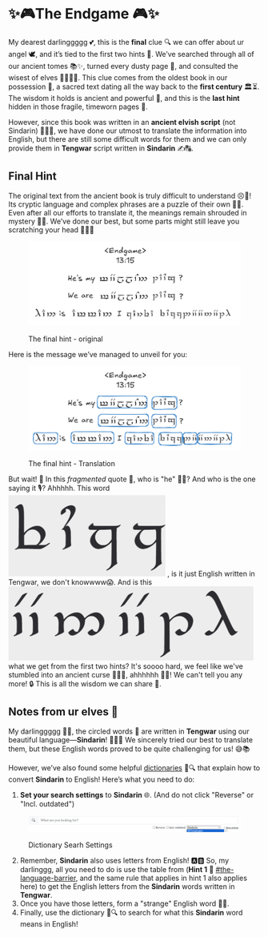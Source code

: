 # ✨🎮The Endgame 🎮✨

My dearest darlinggggg 💕, this is the **final** clue 🔍 we can offer about ur angel 🕊️, and it’s tied to the first two hints 🔗. We’ve searched through all of our ancient tomes 📚✨, turned every dusty page 📜, and consulted the wisest of elves 🧝‍♂️🧝‍♀️. This clue comes from the oldest book in our possession 📖, a sacred text dating all the way back to the **first century** 🏛️⏳. The wisdom it holds is ancient and powerful 🌟, and this is the **last hint** hidden in those fragile, timeworn pages 💫.

However, since this book was written in an **ancient elvish script** (not Sindarin) 🧝‍♂️📜, we have done our utmost to translate the information into English, but there are still some difficult words for them and we can only provide them in **Tengwar** script written in **Sindarin** ✍️🔠.

## Final Hint

The original text from the ancient book is truly difficult to understand 😣📜! Its cryptic language and complex phrases are a puzzle of their own 🧩🤯. Even after all our efforts to translate it, the meanings remain shrouded in mystery 🔮✨. We’ve done our best, but some parts might still leave you scratching your head 🤔🤷‍♀️

<figure><img src="../.gitbook/assets/hint3-original.png" alt=""><figcaption><p>The final hint - original</p></figcaption></figure>

Here is the message we’ve managed to unveil for you:

<figure><img src="../.gitbook/assets/hint3-translation.png" alt=""><figcaption><p>The final hint - Translation</p></figcaption></figure>

But wait! 🛑 In this _fragmented_ quote 🧩, who is "he" 🕵️‍♂️? And who is the one saying it 🎙️? Ahhhhh. This word <img src="../.gitbook/assets/image (5).png" alt="" data-size="line"> , is it just English written in Tengwar, we don't knowwww😱. And is this <img src="../.gitbook/assets/image (6).png" alt="" data-size="line">what we get from the first two hints? It's soooo hard, we feel like we've stumbled into an ancient curse 🧙‍♂️💀, ahhhhhh 😵‍💫! We can't tell you any more! 🔒 This is all the wisdom we can share 🌌.

## Notes from ur elves 📜

My darlinggggg 💖✨, the circled words 🔵 are written in **Tengwar** using our beautiful language—**Sindarin**! 🧝‍♀️🌿 We sincerely tried our best to translate them, but these English words proved to be quite challenging for us! 😅📚

However, we’ve also found some helpful [dictionaries](https://www.elfdict.com/) 📖🔍 that explain how to convert **Sindarin** to English! Here’s what you need to do:

1. **Set your search settings** to **Sindarin** 🌐. (And do not click "Reverse" or "Incl. outdated")

<figure><img src="../.gitbook/assets/image (4).png" alt=""><figcaption><p>Dictionary Searh Settings</p></figcaption></figure>

2. Remember, **Sindarin** also uses letters from English! 🅰️🅱️ So, my darlinggg, all you need to do is use the table from (**Hint 1** 🔑 [#the-language-barrier](welcome-to-rivendell.md#the-language-barrier "mention"), and the same rule that applies in hint 1 also applies here) to get the English letters from the **Sindarin** words written in **Tengwar**.
3. Once you have those letters, form a "strange" English word 🧩🤔.
4. Finally, use the dictionary 📖🔍 to search for what this **Sindarin** word means in English!
